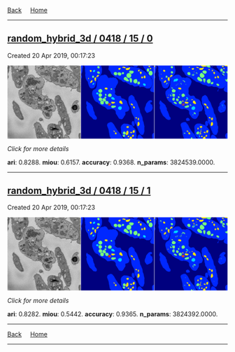 
[Back](..)&nbsp;&nbsp;&nbsp;&nbsp;&nbsp;[Home](https://leapmanlab.github.io/snapshots)

---

<div class="summary"><a href="0"><h2>random_hybrid_3d / 0418 / 15 / 0</h2></a><p>Created 20 Apr 2019, 00:17:23
</p><a href="0"><img src="0/media/summary.png" align="center"></a><p>
<i>Click for more details</i>
</p></div>

**ari**: 0.8288. **miou**: 0.6157. **accuracy**: 0.9368. **n_params**: 3824539.0000. 

---

<div class="summary"><a href="1"><h2>random_hybrid_3d / 0418 / 15 / 1</h2></a><p>Created 20 Apr 2019, 00:17:23
</p><a href="1"><img src="1/media/summary.png" align="center"></a><p>
<i>Click for more details</i>
</p></div>

**ari**: 0.8282. **miou**: 0.5442. **accuracy**: 0.9365. **n_params**: 3824392.0000. 

---

[Back](..)&nbsp;&nbsp;&nbsp;&nbsp;&nbsp;[Home](https://leapmanlab.github.io/snapshots)

---